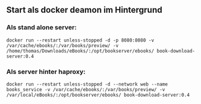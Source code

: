 ## Start als docker deamon im Hintergrund

### Als stand alone server:

```
docker run --restart unless-stopped -d -p 8080:8080 -v /var/cache/ebooks/:/var/books/preview/ -v /home/thomas/Downloads/eBooks/:/opt/bookserver/ebooks/ book-download-server:0.4
```

### Als server hinter haproxy:

```
docker run --restart unless-stopped -d --network web --name books_service -v /var/cache/ebooks/:/var/books/preview/ -v /var/local/eBooks/:/opt/bookserver/ebooks/ book-download-server:0.4
```
